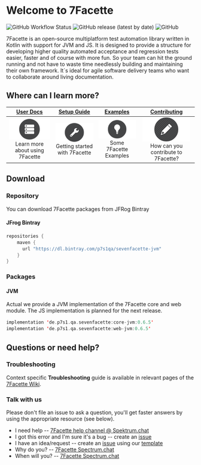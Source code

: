 # Welcome to 7Facette

![GitHub Workflow Status](https://img.shields.io/github/workflow/status/p7s1-ctf/Sevenfacette/7Facette?label=7Facette%20build)
![GitHub release (latest by date)](https://img.shields.io/github/v/release/p7s1-ctf/Sevenfacette?color=orange&label=latest%20version)
![GitHub](https://img.shields.io/github/license/p7s1-ctf/SevenFacette)


7Facette is an open-source multiplatform test automation library written in Kotlin with support for JVM and JS. It is designed to provide a structure
for developing higher quality automated acceptance and regression tests easier, faster and of course with more fun. So your team can hit the ground running 
and not have to waste time needlessly building and maintaining their own framework. It`s ideal for agile software delivery teams who want to collaborate
around living documentation. 

## Where can I learn more?

| **[User Docs][userdocs]**     | **[Setup Guide][get-started]**     | **[Examples][examples]**           | **[Contributing][contributing]**           |
|:-------------------------------------:|:-------------------------------:|:-----------------------------------:|:---------------------------------------------:|
| [![i1][userdocs-image]][userdocs]<br>Learn more about using 7Facette | [![i2][getstarted-image]][get-started]<br> Getting started with 7Facette | [![i3][examples-image]][examples]<br>Some 7Facette Examples | [![i4][contributing-image]][contributing]<br>How can you contribute to 7Facette? |

[userdocs-image]:/misc/images/docs.png
[getstarted-image]:/misc/images/setup.png
[examples-image]:/misc/images/roadmap.png
[contributing-image]:/misc/images/contributing.png

[userdocs]:https://github.com/p7s1-ctf/SevenFacette/wiki
[get-started]:https://github.com/p7s1-ctf/SevenFacette/wiki/Getting-Started
[examples]:https://github.com/p7s1-ctf/SevenFacette/wiki
[contributing]:CONTRIBUTING.md

## Download

### Repository

You can download 7Facette packages from JFRog Bintray

#### JFrog Bintray

```kotlin
repositories {
    maven {
	  url "https://dl.bintray.com/p7s1qa/sevenfacette-jvm"
	}
}
```

### Packages

#### JVM

Actual we provide a JVM implementation of the 7Facette core and web module. The JS implementation is planned
for the next release. 

```kotlin
implementation 'de.p7s1.qa.sevenfacette:core-jvm:0.6.5'
implementation 'de.p7s1.qa.sevenfacette:web-jvm:0.6.5'
```

## Questions or need help?

### Troubleshooting

Context specific **Troubleshooting** guide is available in relevant pages of the [7Facette Wiki](https://github.com/p7s1-ctf/SevenFacette/wiki/Troubleshooting).

### Talk with us

Please don't file an issue to ask a question, you'll get faster answers by using the appropriate resource (see below).

- I need help -- [7Facette help channel @ Spektrum.chat](https://spectrum.chat/7facette/help?tab=posts)
- I got this error and I'm sure it's a bug -- create an [issue](https://github.com/p7s1-ctf/SevenFacette/issues)
- I have an idea/request -- create an [issue](https://github.com/p7s1-ctf/SevenFacette/issues) using our [template](https://github.com/p7s1-ctf/SevenFacette/blob/documentation/create_readme/misc/templates/ISSUE_TEMPLATE/Feature_Request.md)
- Why do you? -- [7Facette Spectrum.chat](https://spectrum.chat/7facette)
- When will you? -- [7Facette Spectrum.chat](https://spectrum.chat/7facette)
